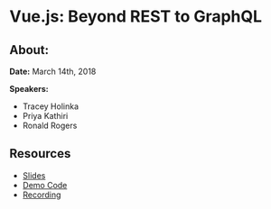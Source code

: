 # Vue.js: Beyond REST to GraphQL

## About:

**Date:** March 14th, 2018

**Speakers:**

*   Tracey Holinka
*   Priya Kathiri
*   Ronald Rogers

## Resources

*   [Slides](/slides.pdf)
*   [Demo Code](/src)
*   [Recording](https://www.youtube.com/watch?v=EpMIR6qKqIE)
